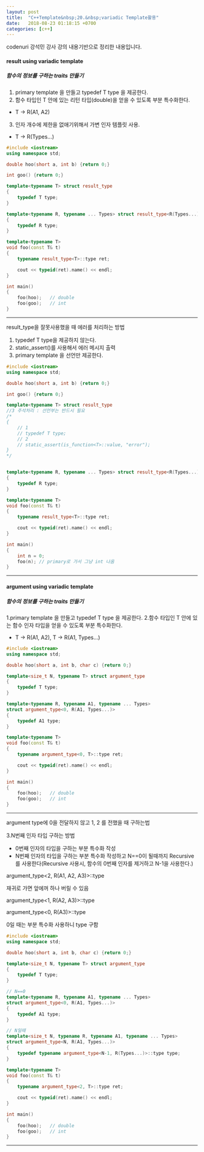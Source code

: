 ```yaml
---
layout: post
title:  "C++Template&nbsp;20.&nbsp;variadic Template활용"
date:   2018-08-23 01:18:15 +0700
categories: [c++]
---
```


codenuri 강석민 강사 강의 내용기반으로 정리한 내용입니다.

#### result using variadic template

##### 함수의 정보를 구하는 traits 만들기

1. primary template 을 만들고 typedef T type 을 제공한다.
2. 함수 타입인 T 안에 있는 리턴 타입(double)을 얻을 수 있도록 부분 특수화한다.
- T -> R(A1, A2)
3. 인자 개수에 제한을 없애기위해서 가변 인자 템플릿 사용.
- T -> R(Types...)

``` cpp
#include <iostream>
using namespace std;

double hoo(short a, int b) {return 0;}

int goo() {return 0;}

template<typename T> struct result_type
{
	typedef T type;
}

template<typename R, typename ... Types> struct result_type<R(Types...)>
{
	typedef R type;
}

template<typename T>
void foo(const T& t)
{
	typename result_type<T>::type ret;

	cout << typeid(ret).name() << endl;
}

int main()
{
	foo(hoo);	// double
	foo(goo);	// int
}

```

---

result_type을 잘못사용했을 때 에러를 처리하는 방법

1. typedef T type을 제공하지 않는다.
2. static_assert()를 사용해서 에러 메시지 출력
3. primary template 을 선언만 제공한다.

``` cpp
#include <iostream>
using namespace std;

double hoo(short a, int b) {return 0;}

int goo() {return 0;}

template<typename T> struct result_type 
//3 주석처리 : 선언부는 반드시 필요
/*
{
	// 1
	// typedef T type;
	// 2
	// static_assert(is_function<T>::value, "error");
}
*/


template<typename R, typename ... Types> struct result_type<R(Types...)>
{
	typedef R type;
}

template<typename T>
void foo(const T& t)
{
	typename result_type<T>::type ret;

	cout << typeid(ret).name() << endl;
}

int main()
{
	int n = 0;
	foo(n); // primary로 가서 그냥 int 나옴
}

```

---

#### argument using variadic template

##### 함수의 정보를 구하는 traits 만들기

1.primary template 을 만들고 typedef T type 을 제공한다.
2.함수 타입인 T 안에 있는 함수 인자 타입을 얻을 수 있도록 부분 특수화한다.
- T -> R(A1, A2), T -> R(A1, Types...)


``` cpp
#include <iostream>
using namespace std;

double hoo(short a, int b, char c) {return 0;}

template<size_t N, typename T> struct argument_type
{
	typedef T type;
}

template<typename R, typename A1, typename ... Types>
struct argument_type<0, R(A1, Types...)>
{
	typedef A1 type;
}

template<typename T>
void foo(const T& t)
{
	typename argument_type<0, T>::type ret;

	cout << typeid(ret).name() << endl;
}

int main()
{
	foo(hoo);	// double
	foo(goo);	// int
}

```

---

argument type에 0을 전달하지 않고 1, 2 를 전했을 때 구하는법

3.N번째 인자 타입 구하는 방법
- 0번째 인자의 타입을 구하는 부분 특수화 작성
- N번째 인자의 타입을 구하는 부분 특수화 작성하고 N==0이 될때까지 Recursive 를 사용한다(Recursive 사용시, 함수의 0번째 인자를 제거하고 N-1을 사용한다.)

argument_type<2, R(A1, A2, A3)>::type

재귀로 가면 앞에꺼 하나 버릴 수 있음

argument_type<1, R(A2, A3)>::type

argument_type<0, R(A3)>::type

0일 때는 부분 특수화 사용하니 type 구함


``` cpp
#include <iostream>
using namespace std;

double hoo(short a, int b, char c) {return 0;}

template<size_t N, typename T> struct argument_type
{
	typedef T type;
}

// N==0
template<typename R, typename A1, typename ... Types>
struct argument_type<0, R(A1, Types...)>
{
	typedef A1 type;
}

// N일때
template<size_t N, typename R, typename A1, typename ... Types>
struct argument_type<N, R(A1, Types...)>
{
	typedef typename argument_type<N-1, R(Types...)>::type type;
}

template<typename T>
void foo(const T& t)
{
	typename argument_type<2, T>::type ret;

	cout << typeid(ret).name() << endl;
}

int main()
{
	foo(hoo);	// double
	foo(goo);	// int
}

```

---

